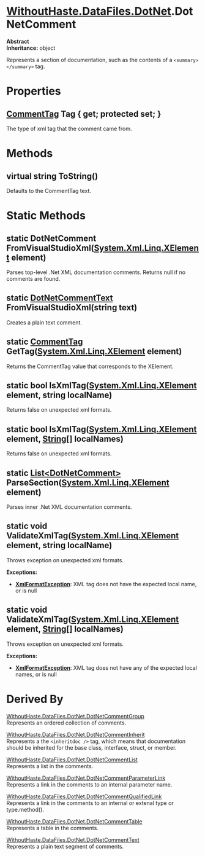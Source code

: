 # [WithoutHaste.DataFiles.DotNet](TableOfContents.WithoutHaste.DataFiles.DotNet.md).DotNetComment

**Abstract**  
**Inheritance:** object  

Represents a section of documentation, such as the contents of a `<summary></summary>` tag.  

# Properties

## [CommentTag](WithoutHaste.DataFiles.DotNet.CommentTag.md) Tag { get; protected set; }

The type of xml tag that the comment came from.  

# Methods

## virtual string ToString()

Defaults to the CommentTag text.  

# Static Methods

## static DotNetComment FromVisualStudioXml([System.Xml.Linq.XElement](https://docs.microsoft.com/en-us/dotnet/api/system.xml.linq.xelement) element)

Parses top-level .Net XML documentation comments. Returns null if no comments are found.  

## static [DotNetCommentText](WithoutHaste.DataFiles.DotNet.DotNetCommentText.md) FromVisualStudioXml(string text)

Creates a plain text comment.  

## static [CommentTag](WithoutHaste.DataFiles.DotNet.CommentTag.md) GetTag([System.Xml.Linq.XElement](https://docs.microsoft.com/en-us/dotnet/api/system.xml.linq.xelement) element)

Returns the CommentTag value that corresponds to the XElement.  

## static bool IsXmlTag([System.Xml.Linq.XElement](https://docs.microsoft.com/en-us/dotnet/api/system.xml.linq.xelement) element, string localName)

Returns false on unexpected xml formats.  

## static bool IsXmlTag([System.Xml.Linq.XElement](https://docs.microsoft.com/en-us/dotnet/api/system.xml.linq.xelement) element, [String[]](https://docs.microsoft.com/en-us/dotnet/api/system.array) localNames)

Returns false on unexpected xml formats.  

## static [List&lt;DotNetComment&gt;](https://docs.microsoft.com/en-us/dotnet/api/system.collections.generic.list-1) ParseSection([System.Xml.Linq.XElement](https://docs.microsoft.com/en-us/dotnet/api/system.xml.linq.xelement) element)

Parses inner .Net XML documentation comments.  

## static void ValidateXmlTag([System.Xml.Linq.XElement](https://docs.microsoft.com/en-us/dotnet/api/system.xml.linq.xelement) element, string localName)

Throws exception on unexpected xml formats.  

**Exceptions:**  
* **[XmlFormatException](WithoutHaste.DataFiles.XmlFormatException.md)**: XML tag does not have the expected local name, or is null  

## static void ValidateXmlTag([System.Xml.Linq.XElement](https://docs.microsoft.com/en-us/dotnet/api/system.xml.linq.xelement) element, [String[]](https://docs.microsoft.com/en-us/dotnet/api/system.array) localNames)

Throws exception on unexpected xml formats.  

**Exceptions:**  
* **[XmlFormatException](WithoutHaste.DataFiles.XmlFormatException.md)**: XML tag does not have any of the expected local names, or is null  

# Derived By

[WithoutHaste.DataFiles.DotNet.DotNetCommentGroup](WithoutHaste.DataFiles.DotNet.DotNetCommentGroup.md)  
Represents an ordered collection of comments.  

[WithoutHaste.DataFiles.DotNet.DotNetCommentInherit](WithoutHaste.DataFiles.DotNet.DotNetCommentInherit.md)  
Represents a the `<inheritdoc />` tag, which means that documentation should be inherited for the base class, interface, struct, or member.  

[WithoutHaste.DataFiles.DotNet.DotNetCommentList](WithoutHaste.DataFiles.DotNet.DotNetCommentList.md)  
Represents a list in the comments.  

[WithoutHaste.DataFiles.DotNet.DotNetCommentParameterLink](WithoutHaste.DataFiles.DotNet.DotNetCommentParameterLink.md)  
Represents a link in the comments to an internal parameter name.  

[WithoutHaste.DataFiles.DotNet.DotNetCommentQualifiedLink](WithoutHaste.DataFiles.DotNet.DotNetCommentQualifiedLink.md)  
Represents a link in the comments to an internal or extenal type or type.method().  

[WithoutHaste.DataFiles.DotNet.DotNetCommentTable](WithoutHaste.DataFiles.DotNet.DotNetCommentTable.md)  
Represents a table in the comments.  

[WithoutHaste.DataFiles.DotNet.DotNetCommentText](WithoutHaste.DataFiles.DotNet.DotNetCommentText.md)  
Represents a plain text segment of comments.  

